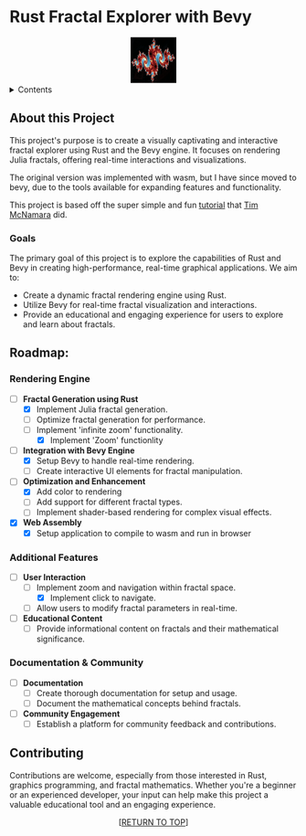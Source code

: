 <a name="readme-top"></a>
# Rust Fractal Explorer with Bevy
<div align="center">
<img src="images/julia-render-1.0.png" alt="Logo" width="80" height="80">
</div>

<details>
        <summary>Contents</summary>
        <ol>
                <li>
                        <a href="#purpose">Purpose</a>
                </li>
                <li>
                        <a href="#about-this-project">About this Project</a>
                        <ul>
                                <li><a href="#goals">Goals</a></li>
                        </ul>
                </li>
                <li><a href="#roadmap">Roadmap</a></li>
                <li><a href="#contributing">Contributing</a></li>
        </ol>
</details>

## About this Project

This project's purpose is to create a visually captivating and interactive fractal explorer using Rust and the Bevy engine. It focuses on rendering Julia fractals, offering real-time interactions and visualizations.

The original version was implemented with wasm, but I have since moved to bevy, due to the tools available for expanding features and functionality.

This project is based off the super simple and fun [tutorial](https://www.youtube.com/watch?v=g4vN2Z0JuZI&ab_channel=timClicks) that [Tim McNamara](https://www.linkedin.com/in/timmcnamaranz/) did. 

### Goals

The primary goal of this project is to explore the capabilities of Rust and Bevy in creating high-performance, real-time graphical applications. We aim to:

- Create a dynamic fractal rendering engine using Rust.
- Utilize Bevy for real-time fractal visualization and interactions.
- Provide an educational and engaging experience for users to explore and learn about fractals.

## Roadmap:

### Rendering Engine

- [ ] **Fractal Generation using Rust**
    - [x] Implement Julia fractal generation.
    - [ ] Optimize fractal generation for performance.
    - [ ] Implement 'infinite zoom' functionality.
        - [x] Implement 'Zoom' functionlity

- [ ] **Integration with Bevy Engine**
    - [x] Setup Bevy to handle real-time rendering.
    - [ ] Create interactive UI elements for fractal manipulation.

- [ ] **Optimization and Enhancement**
    - [x] Add color to rendering
    - [ ] Add support for different fractal types.
    - [ ] Implement shader-based rendering for complex visual effects.

- [x] **Web Assembly**
    - [x] Setup application to compile to wasm and run in browser

### Additional Features

- [ ] **User Interaction**
    - [ ] Implement zoom and navigation within fractal space.
        - [x] Implement click to navigate.
    - [ ] Allow users to modify fractal parameters in real-time.

- [ ] **Educational Content**
    - [ ] Provide informational content on fractals and their mathematical significance.

### Documentation & Community

- [ ] **Documentation**
    - [ ] Create thorough documentation for setup and usage.
    - [ ] Document the mathematical concepts behind fractals.

- [ ] **Community Engagement**
    - [ ] Establish a platform for community feedback and contributions.

## Contributing

Contributions are welcome, especially from those interested in Rust, graphics programming, and fractal mathematics. Whether you're a beginner or an experienced developer, your input can help make this project a valuable educational tool and an engaging experience.

<p align="center">[<a href="#readme-top">RETURN TO TOP</a>]</p>

